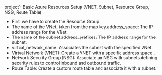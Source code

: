  project1: Basic Azure Resources Setup (VNET, Subnet, Resource Group, NSG, Route Table)

   * First we have to create the Resource Group
   * The name of the VNet, taken from the map key.address_space: The IP address range for the VNet  
   * The name of the subnet.address_prefixes: The IP address range for the subnet.
   * virtual_network_name: Associates the subnet with the specified VNet.
   * Virtual Network (VNET): Create a VNET with a specific address space .
   * Network Security Group (NSG): Associate an NSG with subnets.defining security rules to control inbound and outbound traffic.
   *   Route Table: Create a custom route table and associate it with a subnet.